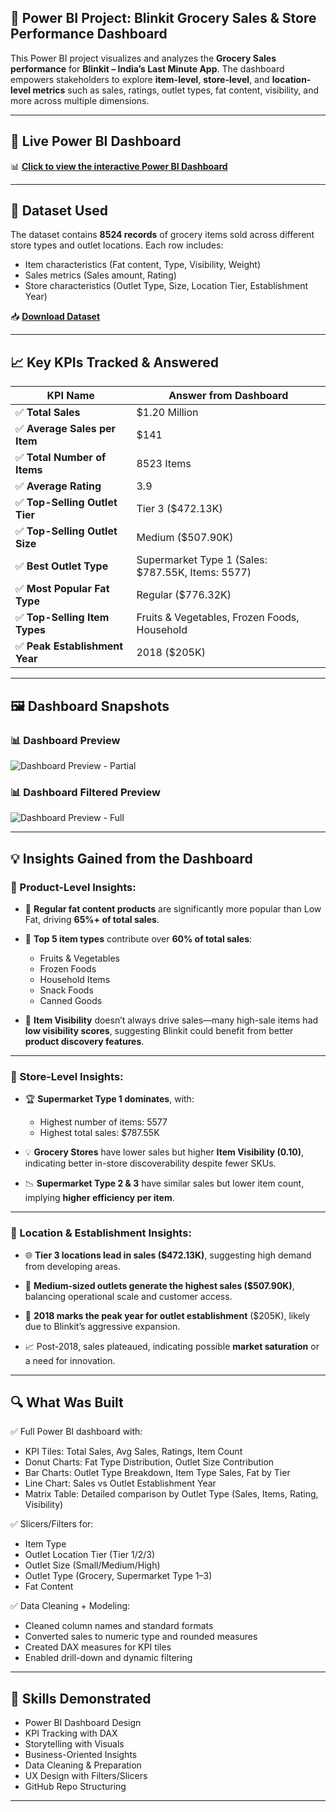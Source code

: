 ## 🛒 Power BI Project: Blinkit Grocery Sales & Store Performance Dashboard

This Power BI project visualizes and analyzes the **Grocery Sales performance** for **Blinkit – India’s Last Minute App**. The dashboard empowers stakeholders to explore **item-level**, **store-level**, and **location-level metrics** such as sales, ratings, outlet types, fat content, visibility, and more across multiple dimensions.

---

## 🚀 Live Power BI Dashboard

📊 [**Click to view the interactive Power BI Dashboard**](#)

---

## 📂 Dataset Used

The dataset contains **8524 records** of grocery items sold across different store types and outlet locations. Each row includes:

* Item characteristics (Fat content, Type, Visibility, Weight)
* Sales metrics (Sales amount, Rating)
* Store characteristics (Outlet Type, Size, Location Tier, Establishment Year)

📥 [**Download Dataset**](https://github.com/your-username/blinkit-grocery-analysis/raw/main/BlinkIT%20Grocery%20Data.xlsx)

---

## 📈 Key KPIs Tracked & Answered

| KPI Name                      | Answer from Dashboard                              |
| ----------------------------- | -------------------------------------------------- |
| ✅ **Total Sales**             | \$1.20 Million                                     |
| ✅ **Average Sales per Item**  | \$141                                              |
| ✅ **Total Number of Items**   | 8523 Items                                         |
| ✅ **Average Rating**          | 3.9                                                |
| ✅ **Top-Selling Outlet Tier** | Tier 3 (\$472.13K)                                 |
| ✅ **Top-Selling Outlet Size** | Medium (\$507.90K)                                 |
| ✅ **Best Outlet Type**        | Supermarket Type 1 (Sales: \$787.55K, Items: 5577) |
| ✅ **Most Popular Fat Type**   | Regular (\$776.32K)                                |
| ✅ **Top-Selling Item Types**  | Fruits & Vegetables, Frozen Foods, Household       |
| ✅ **Peak Establishment Year** | 2018 (\$205K)                                      |

---

## 🖼️ Dashboard Snapshots

### 📊 Dashboard Preview

![Dashboard Preview - Partial](https://github.com/your-username/blinkit-grocery-analysis/raw/main/images/Blinkit_Dashboard.png)

### 📊 Dashboard Filtered Preview

![Dashboard Preview - Full](https://github.com/your-username/blinkit-grocery-analysis/raw/main/images/Filtered_view.png)

---

## 💡 Insights Gained from the Dashboard

### 🧪 Product-Level Insights:

* 🔹 **Regular fat content products** are significantly more popular than Low Fat, driving **65%+ of total sales**.

* 🔹 **Top 5 item types** contribute over **60% of total sales**:

  * Fruits & Vegetables
  * Frozen Foods
  * Household Items
  * Snack Foods
  * Canned Goods

* 🔹 **Item Visibility** doesn’t always drive sales—many high-sale items had **low visibility scores**, suggesting Blinkit could benefit from better **product discovery features**.

---

### 🏪 Store-Level Insights:

* 🏆 **Supermarket Type 1 dominates**, with:

  * Highest number of items: 5577
  * Highest total sales: \$787.55K

* 💡 **Grocery Stores** have lower sales but higher **Item Visibility (0.10)**, indicating better in-store discoverability despite fewer SKUs.

* 📉 **Supermarket Type 2 & 3** have similar sales but lower item count, implying **higher efficiency per item**.

---

### 📍 Location & Establishment Insights:

* 🌐 **Tier 3 locations lead in sales (\$472.13K)**, suggesting high demand from developing areas.
  
* 🏬 **Medium-sized outlets generate the highest sales (\$507.90K)**, balancing operational scale and customer access.
  
* 📅 **2018 marks the peak year for outlet establishment** (\$205K), likely due to Blinkit’s aggressive expansion.
  
* 📈 Post-2018, sales plateaued, indicating possible **market saturation** or a need for innovation.

---

## 🔍 What Was Built

✅ Full Power BI dashboard with:

* KPI Tiles: Total Sales, Avg Sales, Ratings, Item Count
* Donut Charts: Fat Type Distribution, Outlet Size Contribution
* Bar Charts: Outlet Type Breakdown, Item Type Sales, Fat by Tier
* Line Chart: Sales vs Outlet Establishment Year
* Matrix Table: Detailed comparison by Outlet Type (Sales, Items, Rating, Visibility)

✅ Slicers/Filters for:

* Item Type
* Outlet Location Tier (Tier 1/2/3)
* Outlet Size (Small/Medium/High)
* Outlet Type (Grocery, Supermarket Type 1–3)
* Fat Content

✅ Data Cleaning + Modeling:

* Cleaned column names and standard formats
* Converted sales to numeric type and rounded measures
* Created DAX measures for KPI tiles
* Enabled drill-down and dynamic filtering

---

## 🧰 Skills Demonstrated

* Power BI Dashboard Design
* KPI Tracking with DAX
* Storytelling with Visuals
* Business-Oriented Insights
* Data Cleaning & Preparation
* UX Design with Filters/Slicers
* GitHub Repo Structuring

---
